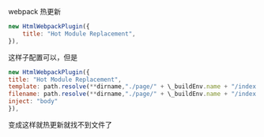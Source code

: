 webpack 热更新

```javascript
new HtmlWebpackPlugin({
    title: "Hot Module Replacement",
}),
```

这样子配置可以，但是

```javascript
new HtmlWebpackPlugin({
title: "Hot Module Replacement",
template: path.resolve(**dirname,"./page/" + \_buildEnv.name + "/index.dev.html"),
filename: path.resolve(**dirname,"./page/" + \_buildEnv.name + "/index.html"),
inject: "body"
}),
```

变成这样就热更新就找不到文件了
